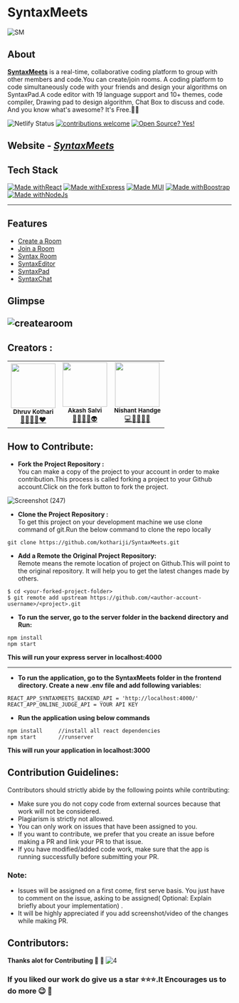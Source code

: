 

# SyntaxMeets
![SM](https://i.imgur.com/O11CKeq.gif)


## About
<a href="http://syntaxmeets.netlify.app/"><b>SyntaxMeets</b></a> is a real-time, collaborative coding platform to group with other members and code.You can create/join rooms. A coding platform to code simultaneously code with your friends and design your algorithms on SyntaxPad.A code editor with 19 language support and 10+ themes, code compiler, Drawing pad to design algorithm, Chat Box to discuss and code. And you know what's awesome? It's Free.💫✨

![Netlify Status](https://api.netlify.com/api/v1/badges/1aa2cf02-d8d5-4b5b-9881-3bde514118bd/deploy-status)
[
![contributions welcome](https://img.shields.io/badge/contributions-welcome-brightgreen.svg?style=flat)](https://github.com/dwyl/esta/issues) [![Open Source? Yes!](https://badgen.net/badge/Open%20Source%20%3F/Yes%21/blue?icon=github)](https://github.com/kothariji/SyntaxMeets) 

## Website - <em>[SyntaxMeets](http://syntaxmeets.netlify.app/)</em>

## Tech Stack

[![Made withReact](https://img.shields.io/badge/Made%20with-React-blue?style=for-the-badge&logo=React)]() [![Made withExpress](https://img.shields.io/badge/Made%20with-Express-purple?style=for-the-badge&logo=Javascript)]() [![Made MUI](https://img.shields.io/badge/Made%20with-Material_Ui-maroon?style=for-the-badge&logo=MaterialUi)]()  [![Made withBoostrap](https://img.shields.io/badge/Made%20with-Bootstrap-yelloe?style=for-the-badge&logo=MaterialUi)]() [![Made withNodeJs](https://img.shields.io/badge/Made%20with-Nodejs-green?style=for-the-badge&logo=Javascript)]()

---


## Features
- [Create a Room](#Create-a-room-)
- [Join a Room](#Create-a-room-)
- [Syntax Room](#Join-a-room-)
- [SyntaxEditor](#Code-&-Compile-)
- [SyntaxPad](#Syntaxpad-)
- [SyntaxChat](#Code-&-Compile-)


## Glimpse <br><br>![createaroom](https://i.imgur.com/eSq6CdD.jpg)





## Creators :
<table>
		<tr>
			<td align="center"><img src="https://i.imgur.com/e2DMxRN.jpg"  width=100px;"><br /><sub><b>Dhruv Kothari</b></sub><br/><a href="https://github.com/kothariji">🧠👨‍💻🚀❤️</a></td>
		   <td align="center"><img src="https://i.imgur.com/iWdUqU7.jpg"  width=100px;"><br /><sub><b>Akash Salvi</b></sub><br/><a href="https://github.com/Akash-Salvi">🧘🔭👨‍🎓👽</a></td>
			<td align="center"><img src="https://i.imgur.com/D1ogusY.jpg"  width=100px;"><br /><sub><b>Nishant Handge</b></sub><br/><a href="https://github.com/Nishant127">💻📱👨‍💻💥</a></td>			
		</tr>
		
</table>

## How to Contribute:
- <b>Fork the Project Repository :</b><br>
You can make a copy of the project to your account in order to make contribution.This process is called forking a project to your Github account.Click on the fork button to fork the project.

![Screenshot (247)](https://user-images.githubusercontent.com/61612939/113122940-bd2fa080-9231-11eb-9c62-61d2eb711f7c.png)

- <b>Clone the Project Repository :</b><br>
To get this project on your development machine we use clone command of git.Run the below command to clone the repo locally
```
git clone https://github.com/kothariji/SyntaxMeets.git
``` 

- <b>Add a Remote the Original Project Repository: </b><br>
Remote means the remote location of project on Github.This will point to the original repository. It will help you to get the latest changes made by others.
```
$ cd <your-forked-project-folder>
$ git remote add upstream https://github.com/<author-account-username>/<project>.git
``` 

- <b>To run the server, go to the server folder in the backend directory and Run: </b><br>
```
npm install
npm start
```
<b>This will run your express server in localhost:4000</b>

---
- <b>To run the application, go to the SyntaxMeets folder in the frontend directory. Create a new .env file and add following variables:</b>

```
REACT_APP_SYNTAXMEETS_BACKEND_API = 'http://localhost:4000/'
REACT_APP_ONLINE_JUDGE_API = YOUR API KEY
```

- <b>Run the application using below commands</b>
```
npm install		//install all react dependencies
npm start		//runserver
```
<b>This will run your application in localhost:3000</b>

## Contribution Guidelines:<br>
Contributors should strictly abide by the following points while contributing:<br>
- Make sure you do not copy code from external sources because that work will not be considered.<br>
- Plagiarism is strictly not allowed.<br>
- You can only work on issues that have been assigned to you.<br>
- If you want to contribute, we prefer that you create an issue before making a PR and link your PR to that issue.<br>
- If you have modified/added code work, make sure that the app is running successfully before submitting your PR.<br>

### Note:
- Issues will be assigned on a first come, first serve basis. You just have to comment on the issue, asking to be assigned( Optional: Explain briefly about your implementation) .
- It will be highly appreciated if you add screenshot/video of the changes while making PR.

## Contributors:

<b>Thanks alot for Contributing :pray: :dizzy:</b>
![4](https://contributors-img.web.app/image?repo=kothariji/syntaxmeets)


### If you liked our work do give us a star :star::star::star:.It Encourages us to do more :wink: :dizzy:
